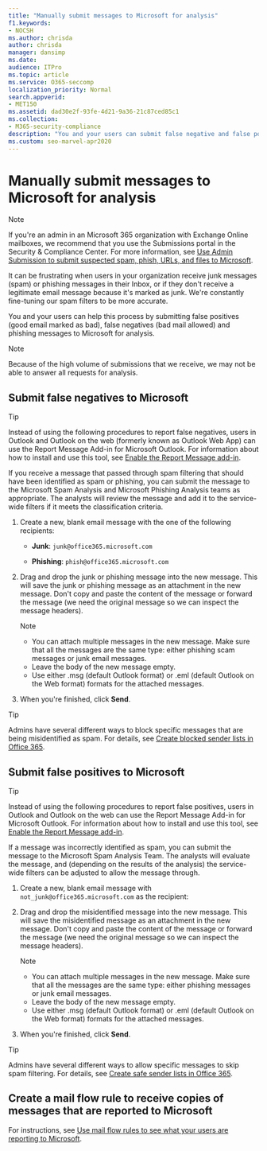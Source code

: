 ```yaml
---
title: "Manually submit messages to Microsoft for analysis"
f1.keywords:
- NOCSH
ms.author: chrisda
author: chrisda
manager: dansimp
ms.date:
audience: ITPro
ms.topic: article
ms.service: O365-seccomp
localization_priority: Normal
search.appverid:
- MET150
ms.assetid: dad30e2f-93fe-4d21-9a36-21c87ced85c1
ms.collection:
- M365-security-compliance
description: "You and your users can submit false negative and false positive spam messages to Microsoft for analysis. "
ms.custom: seo-marvel-apr2020
---
```


# Manually submit messages to Microsoft for analysis

> [!NOTE]
> If you're an admin in an Microsoft 365 organization with Exchange Online mailboxes, we recommend that you use the Submissions portal in the Security & Compliance Center. For more information, see [Use Admin Submission to submit suspected spam, phish, URLs, and files to Microsoft](admin-submission.md).

It can be frustrating when users in your organization receive junk messages (spam) or phishing messages in their Inbox, or if they don't receive a legitimate email message because it's marked as junk. We're constantly fine-tuning our spam filters to be more accurate.

You and your users can help this process by submitting false positives (good email marked as bad), false negatives (bad mail allowed) and phishing messages to Microsoft for analysis.

> [!NOTE]
> Because of the high volume of submissions that we receive, we may not be able to answer all requests for analysis.

## Submit false negatives to Microsoft

> [!TIP]
> Instead of using the following procedures to report false negatives, users in Outlook and Outlook on the web (formerly known as Outlook Web App) can use the Report Message Add-in for Microsoft Outlook. For information about how to install and use this tool, see [Enable the Report Message add-in](enable-the-report-message-add-in.md).

If you receive a message that passed through spam filtering that should have been identified as spam or phishing, you can submit the message to the Microsoft Spam Analysis and Microsoft Phishing Analysis teams as appropriate. The analysts will review the message and add it to the service-wide filters if it meets the classification criteria.

1. Create a new, blank email message with the one of the following recipients:

   - **Junk**: `junk@office365.microsoft.com`

   - **Phishing**: `phish@office365.microsoft.com`

2. Drag and drop the junk or phishing message into the new message. This will save the junk or phishing message as an attachment in the new message. Don't copy and paste the content of the message or forward the message (we need the original message so we can inspect the message headers).

   > [!NOTE]
   > <ul><li>You can attach multiple messages in the new message. Make sure that all the messages are the same type: either phishing scam messages or junk email messages.</li><li>Leave the body of the new message empty.</li><li>Use either .msg (default Outlook format) or .eml (default Outlook on the Web format) formats for the attached messages.</li></ul>

3. When you're finished, click **Send**.

> [!TIP]
> Admins have several different ways to block specific messages that are being misidentified as spam. For details, see [Create blocked sender lists in Office 365](create-block-sender-lists-in-office-365.md).

## Submit false positives to Microsoft

> [!TIP]
> Instead of using the following procedures to report false positives, users in Outlook and Outlook on the web can use the Report Message Add-in for Microsoft Outlook. For information about how to install and use this tool, see [Enable the Report Message add-in](enable-the-report-message-add-in.md).

If a message was incorrectly identified as spam, you can submit the message to the Microsoft Spam Analysis Team. The analysts will evaluate the message, and (depending on the results of the analysis) the service-wide filters can be adjusted to allow the message through.

1. Create a new, blank email message with `not_junk@office365.microsoft.com` as the recipient:

2. Drag and drop the misidentified message into the new message. This will save the misidentified message as an attachment in the new message. Don't copy and paste the content of the message or forward the message (we need the original message so we can inspect the message headers).

   > [!NOTE]
   > <ul><li>You can attach multiple messages in the new message. Make sure that all the messages are the same type: either phishing messages or junk email messages.</li><li>Leave the body of the new message empty.</li><li>Use either .msg (default Outlook format) or .eml (default Outlook on the Web format) formats for the attached messages.</li></ul>

3. When you're finished, click **Send**.

> [!TIP]
> Admins have several different ways to allow specific messages to skip spam filtering. For details, see [Create safe sender lists in Office 365](create-safe-sender-lists-in-office-365.md).

## Create a mail flow rule to receive copies of messages that are reported to Microsoft

For instructions, see [Use mail flow rules to see what your users are reporting to Microsoft](use-mail-flow-rules-to-see-what-your-users-are-reporting-to-microsoft.md).
